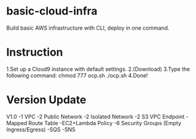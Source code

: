 # basic-cloud-infra
Build basic AWS infrastructure with CLI, deploy in one command.

# Instruction
1.Set up a Cloud9 instance with default settings.
2.(Download)
3.Type the following command:
  chmod 777 ocp.sh
  ./ocp.sh
4.Done!

# Version Update
V1.0
-1 VPC
-2 Public Network
-2 Isolated Network
-2 S3 VPC Endpoint
-Mapped Route Table
-EC2+Lambda Policy
-6 Security Groups (Empty Ingress/Egress)
-SQS
-SNS

